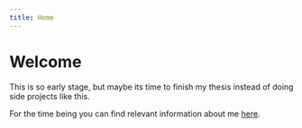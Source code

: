 ```yaml
---
title: Home
---
```


# Welcome

This is so early stage, but maybe its time to finish my thesis instead of doing side projects like this.

For the time being you can find relevant information about me [here](https://ioannis-kokkalis.notion.site/Ioannis-Kokkalis-410caf4fc18e4838b7df59aacef1d1b5?pvs=74).
